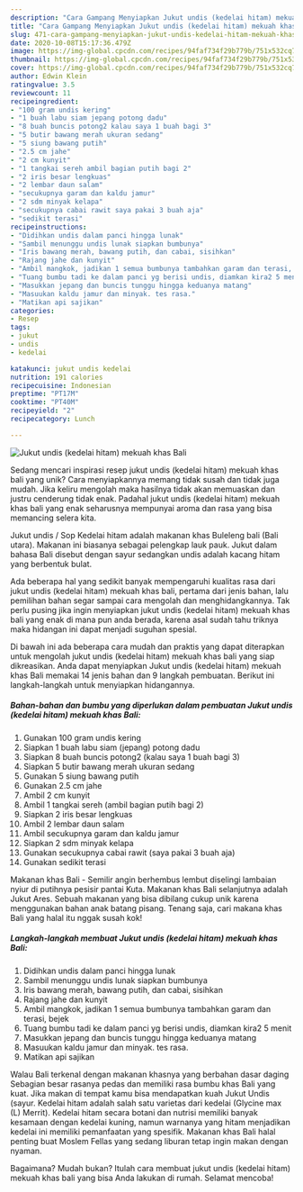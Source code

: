 ```yaml
---
description: "Cara Gampang Menyiapkan Jukut undis (kedelai hitam) mekuah khas Bali yang Menggugah Selera"
title: "Cara Gampang Menyiapkan Jukut undis (kedelai hitam) mekuah khas Bali yang Menggugah Selera"
slug: 471-cara-gampang-menyiapkan-jukut-undis-kedelai-hitam-mekuah-khas-bali-yang-menggugah-selera
date: 2020-10-08T15:17:36.479Z
image: https://img-global.cpcdn.com/recipes/94faf734f29b779b/751x532cq70/jukut-undis-kedelai-hitam-mekuah-khas-bali-foto-resep-utama.jpg
thumbnail: https://img-global.cpcdn.com/recipes/94faf734f29b779b/751x532cq70/jukut-undis-kedelai-hitam-mekuah-khas-bali-foto-resep-utama.jpg
cover: https://img-global.cpcdn.com/recipes/94faf734f29b779b/751x532cq70/jukut-undis-kedelai-hitam-mekuah-khas-bali-foto-resep-utama.jpg
author: Edwin Klein
ratingvalue: 3.5
reviewcount: 11
recipeingredient:
- "100 gram undis kering"
- "1 buah labu siam jepang potong dadu"
- "8 buah buncis potong2 kalau saya 1 buah bagi 3"
- "5 butir bawang merah ukuran sedang"
- "5 siung bawang putih"
- "2.5 cm jahe"
- "2 cm kunyit"
- "1 tangkai sereh ambil bagian putih bagi 2"
- "2 iris besar lengkuas"
- "2 lembar daun salam"
- "secukupnya garam dan kaldu jamur"
- "2 sdm minyak kelapa"
- "secukupnya cabai rawit saya pakai 3 buah aja"
- "sedikit terasi"
recipeinstructions:
- "Didihkan undis dalam panci hingga lunak"
- "Sambil menunggu undis lunak siapkan bumbunya"
- "Iris bawang merah, bawang putih, dan cabai, sisihkan"
- "Rajang jahe dan kunyit"
- "Ambil mangkok, jadikan 1 semua bumbunya tambahkan garam dan terasi, bejek"
- "Tuang bumbu tadi ke dalam panci yg berisi undis, diamkan kira2 5 menit"
- "Masukkan jepang dan buncis tunggu hingga keduanya matang"
- "Masuukan kaldu jamur dan minyak. tes rasa."
- "Matikan api sajikan"
categories:
- Resep
tags:
- jukut
- undis
- kedelai

katakunci: jukut undis kedelai 
nutrition: 191 calories
recipecuisine: Indonesian
preptime: "PT17M"
cooktime: "PT40M"
recipeyield: "2"
recipecategory: Lunch

---
```



![Jukut undis (kedelai hitam) mekuah khas Bali](https://img-global.cpcdn.com/recipes/94faf734f29b779b/751x532cq70/jukut-undis-kedelai-hitam-mekuah-khas-bali-foto-resep-utama.jpg)

Sedang mencari inspirasi resep jukut undis (kedelai hitam) mekuah khas bali yang unik? Cara menyiapkannya memang tidak susah dan tidak juga mudah. Jika keliru mengolah maka hasilnya tidak akan memuaskan dan justru cenderung tidak enak. Padahal jukut undis (kedelai hitam) mekuah khas bali yang enak seharusnya mempunyai aroma dan rasa yang bisa memancing selera kita.

Jukut undis / Sop Kedelai hitam adalah makanan khas Buleleng bali (Bali utara). Makanan ini biasanya sebagai pelengkap lauk pauk. Jukut dalam bahasa Bali disebut dengan sayur sedangkan undis adalah kacang hitam yang berbentuk bulat.

Ada beberapa hal yang sedikit banyak mempengaruhi kualitas rasa dari jukut undis (kedelai hitam) mekuah khas bali, pertama dari jenis bahan, lalu pemilihan bahan segar sampai cara mengolah dan menghidangkannya. Tak perlu pusing jika ingin menyiapkan jukut undis (kedelai hitam) mekuah khas bali yang enak di mana pun anda berada, karena asal sudah tahu triknya maka hidangan ini dapat menjadi suguhan spesial.


Di bawah ini ada beberapa cara mudah dan praktis yang dapat diterapkan untuk mengolah jukut undis (kedelai hitam) mekuah khas bali yang siap dikreasikan. Anda dapat menyiapkan Jukut undis (kedelai hitam) mekuah khas Bali memakai 14 jenis bahan dan 9 langkah pembuatan. Berikut ini langkah-langkah untuk menyiapkan hidangannya.

<!--inarticleads1-->

##### Bahan-bahan dan bumbu yang diperlukan dalam pembuatan Jukut undis (kedelai hitam) mekuah khas Bali:

1. Gunakan 100 gram undis kering
1. Siapkan 1 buah labu siam (jepang) potong dadu
1. Siapkan 8 buah buncis potong2 (kalau saya 1 buah bagi 3)
1. Siapkan 5 butir bawang merah ukuran sedang
1. Gunakan 5 siung bawang putih
1. Gunakan 2.5 cm jahe
1. Ambil 2 cm kunyit
1. Ambil 1 tangkai sereh (ambil bagian putih bagi 2)
1. Siapkan 2 iris besar lengkuas
1. Ambil 2 lembar daun salam
1. Ambil secukupnya garam dan kaldu jamur
1. Siapkan 2 sdm minyak kelapa
1. Gunakan secukupnya cabai rawit (saya pakai 3 buah aja)
1. Gunakan sedikit terasi


Makanan khas Bali - Semilir angin berhembus lembut diselingi lambaian nyiur di putihnya pesisir pantai Kuta. Makanan khas Bali selanjutnya adalah Jukut Ares. Sebuah makanan yang bisa dibilang cukup unik karena menggunakan bahan anak batang pisang. Tenang saja, cari makana khas Bali yang halal itu nggak susah kok! 

<!--inarticleads2-->

##### Langkah-langkah membuat Jukut undis (kedelai hitam) mekuah khas Bali:

1. Didihkan undis dalam panci hingga lunak
1. Sambil menunggu undis lunak siapkan bumbunya
1. Iris bawang merah, bawang putih, dan cabai, sisihkan
1. Rajang jahe dan kunyit
1. Ambil mangkok, jadikan 1 semua bumbunya tambahkan garam dan terasi, bejek
1. Tuang bumbu tadi ke dalam panci yg berisi undis, diamkan kira2 5 menit
1. Masukkan jepang dan buncis tunggu hingga keduanya matang
1. Masuukan kaldu jamur dan minyak. tes rasa.
1. Matikan api sajikan


Walau Bali terkenal dengan makanan khasnya yang berbahan dasar daging Sebagian besar rasanya pedas dan memiliki rasa bumbu khas Bali yang kuat. Jika makan di tempat kamu bisa mendapatkan kuah Jukut Undis (sayur. Kedelai hitam adalah salah satu varietas dari kedelai (Glycine max (L) Merrit). Kedelai hitam secara botani dan nutrisi memiliki banyak kesamaan dengan kedelai kuning, namun warnanya yang hitam menjadikan kedelai ini memiliki pemanfaatan yang spesifik. Makanan khas Bali halal penting buat Moslem Fellas yang sedang liburan tetap ingin makan dengan nyaman. 

Bagaimana? Mudah bukan? Itulah cara membuat jukut undis (kedelai hitam) mekuah khas bali yang bisa Anda lakukan di rumah. Selamat mencoba!
